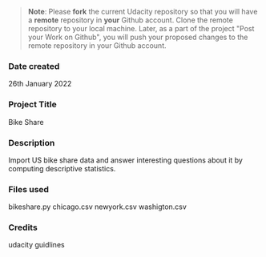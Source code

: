 >**Note**: Please **fork** the current Udacity repository so that you will have a **remote** repository in **your** Github account. Clone the remote repository to your local machine. Later, as a part of the project "Post your Work on Github", you will push your proposed changes to the remote repository in your Github account.

### Date created
26th January 2022

### Project Title
Bike Share 

### Description
Import US bike share data and answer interesting questions about it by computing descriptive statistics. 

### Files used
bikeshare.py
chicago.csv
newyork.csv
washigton.csv

### Credits
udacity guidlines

